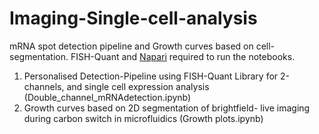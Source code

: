 # Imaging-Single-cell-analysis
mRNA spot detection pipeline and Growth curves based on cell-segmentation. FISH-Quant and [Napari]([URL](https://github.com/napari/napari))  required to run the notebooks.

1. Personalised Detection-Pipeline using FISH-Quant Library for 2-channels, and single cell expression analysis (Double_channel_mRNAdetection.ipynb)
2. Growth curves based on 2D segmentation of brightfield- live imaging during carbon switch in microfluidics (Growth plots.ipynb)
